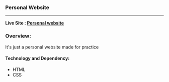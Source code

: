 ### Personal Website
---
**Live Site : [Personal website](https://shounaksarker.github.io/personal-website/)**


### Overview:
It's just a personal website made for practice


#### Technology and Dependency:
* HTML
* CSS
